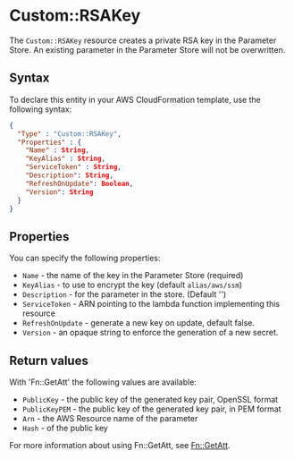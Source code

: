 # Custom::RSAKey
The `Custom::RSAKey` resource creates a private RSA key in the Parameter Store.
An existing parameter in the Parameter Store will not be overwritten.

## Syntax
To declare this entity in your AWS CloudFormation template, use the following syntax:

```json
{
  "Type" : "Custom::RSAKey",
  "Properties" : {
    "Name" : String,
    "KeyAlias" : String,
    "ServiceToken" : String,
    "Description": String,
    "RefreshOnUpdate": Boolean,
    "Version": String
  }
}
```

## Properties
You can specify the following properties:

- `Name`  - the name of the key in the Parameter Store (required)
- `KeyAlias`  - to use to encrypt the key (default `alias/aws/ssm`)
- `Description`  - for the parameter in the store. (Default '')
- `ServiceToken`  - ARN pointing to the lambda function implementing this resource 
- `RefreshOnUpdate` - generate a new key on update, default false.
- `Version`  - an opaque string to enforce the generation of a new secret.

## Return values
With 'Fn::GetAtt' the following values are available:

- `PublicKey` - the public key of the generated key pair, OpenSSL format
- `PublicKeyPEM` - the public key of the generated key pair, in PEM format
- `Arn` - the AWS Resource name of the parameter
- `Hash` - of the public key

For more information about using Fn::GetAtt, see [Fn::GetAtt](http://docs.aws.amazon.com/AWSCloudFormation/latest/UserGuide/intrinsic-function-reference-getatt.html).
